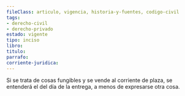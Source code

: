 ```yaml
---
fileClass: articulo, vigencia, historia-y-fuentes, codigo-civil
tags:
- derecho-civil
- derecho-privado
estado: vigente
tipo: inciso
libro:
titulo:
parrafo:
corriente-juridica:
---
```

Si se trata de cosas fungibles y se vende al corriente de plaza, se entenderá el del día de la entrega, a menos de expresarse otra cosa.